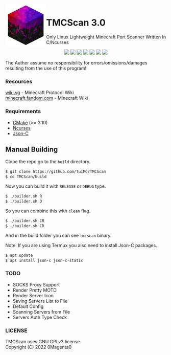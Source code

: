 <img src="icon.png" align="left" width="128px">

# TMCScan 3.0
Only Linux Lightweight Minecraft Port Scanner Written In C/Ncurses

<p align='center'>
  <a href='https://en.wikipedia.org/wiki/C%20%28programming%20language%29'><img src='https://img.shields.io/badge/Language-C-black?style=for-the-badge'></a>
  <a href='https://gcc.gnu.org/onlinedocs/gcc-3.3.6/gcc/Standards.html'><img src='https://img.shields.io/badge/C%20Standard%20-Gnu99-black?style=for-the-badge'></a>
  <a href='https://cmake.org/cmake/help/v3.10/index.html'><img src='https://img.shields.io/badge/CMake%20-3.10-black?style=for-the-badge'></a>
  <a href='https://github.com/TuiMC/TMCScan'><img src='https://img.shields.io/badge/Latest%20Version-v3.0-black?style=for-the-badge'></a>
  <a href='https://github.com/TuiMC/TMCScan/releases'><img src='https://img.shields.io/github/v/release/TuiMC/TMCScan?label=Latest%20Release&color=black&style=for-the-badge'></a>
  <a href='https://github.com/TuiMC/TMCScan/blob/master/LICENSE'><img src='https://img.shields.io/badge/License-GPLv3-black?style=for-the-badge'></a>
  <a href='https://github.com/TuiMC/stargazers'><img src='https://img.shields.io/github/stars/TuiMC/TMCScan?color=black&style=for-the-badge'></a>
</p>

The Author assume no responsibility for errors/omissions/damages resulting from the use of this program!

### Resources
[wiki.vg](https://wiki.vg) - Minecraft Protocol Wiki  
[minecraft.fandom.com](https://minecraft.fandom.com) - Minecraft Wiki

### Requirements
* [CMake](https://cmake.org/files) (>= 3.10)
* [Ncurses](https://invisible-island.net/ncurses/)
* [Json-C](https://github.com/json-c/json-c)

## Manual Building
Clone the repo go to the `build` directory.
```
$ git clone https://github.com/TuiMC/TMCScan
$ cd TMCScan/build
```
Now you can build it with `RELEASE` or `DEBUG` type.
```
$ ./builder.sh R
$ ./builder.sh D
```
So you can combine this with `clean` flag.
```
$ ./builder.sh CR
$ ./builder.sh CD
```
And in the build folder you can see `tmcscan` binary.  
  
Note: If you are using Termux you also need to install Json-C packages.
```
$ apt update
$ apt install json-c json-c-static
```

### TODO
* SOCKS Proxy Support
* Render Pretty MOTD
* Render Server Icon
* Saving Servers List to File
* Default Config
* Scanning Servers from File
* Servers Auth Type Check

### LICENSE
TMCScan uses GNU GPLv3 license.  
Copyright (C) 2022 0Magenta0

